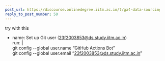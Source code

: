 ```yaml
---
post_url: https://discourse.onlinedegree.iitm.ac.in/t/ga4-data-sourcing-discussion-thread-tds-jan-2025/165959/52
reply_to_post_number: 50
---
```

try with this

* name: Set up Git user (23f2003853@ds.study.iitm.ac.in)  
  run: |  
  git config --global user.name “GitHub Actions Bot”  
  git config --global user.email “23f2003853@ds.study.iitm.ac.in”